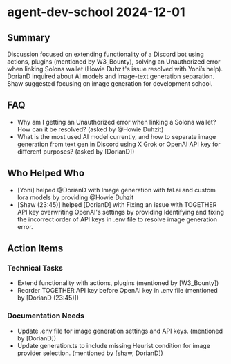 # agent-dev-school 2024-12-01

## Summary
Discussion focused on extending functionality of a Discord bot using actions, plugins (mentioned by W3_Bounty), solving an Unauthorized error when linking Solona wallet (Howie Duhzit's issue resolved with Yoni’s help). DorianD inquired about AI models and image-text generation separation. Shaw suggested focusing on image generation for development school.

## FAQ
- Why am I getting an Unauthorized error when linking a Solona wallet? How can it be resolved? (asked by @Howie Duhzit)
- What is the most used AI model currently, and how to separate image generation from text gen in Discord using X Grok or OpenAI API key for different purposes? (asked by [DorianD])

## Who Helped Who
- [Yoni] helped @DorianD with Image generation with fal.ai and custom lora models by providing @Howie Duhzit
- [Shaw (23:45)] helped [DorianD] with Fixing an issue with TOGETHER API key overwriting OpenAI's settings by providing Identifying and fixing the incorrect order of API keys in .env file to resolve image generation error.

## Action Items

### Technical Tasks
- Extend functionality with actions, plugins (mentioned by [W3_Bounty])
- Reorder TOGETHER API key before OpenAI key in .env file (mentioned by [DorianD (23:45)])

### Documentation Needs
- Update .env file for image generation settings and API keys. (mentioned by [DorianD])
- Update generation.ts to include missing Heurist condition for image provider selection. (mentioned by [shaw, DorianD])